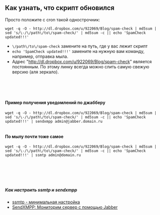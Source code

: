 ## Как узнать, что скрипт обновился ##

Просто положите с cron такой однострочник:
```
wget -q -O - http://dl.dropbox.com/u/922069/Blog/spam-check | md5sum | sed 's/\-/\/path\/to\/spam-check/' | md5sum -c || echo 'SpamCheck updated!!!'
```

  * `\/path\/to\/spam-check` замените на путь, где у вас лежит скрипт
  * `echo 'SpamCheck updated!!!'` замените на нужную вам команду, например, отправка мыла.
  * Адрес "<a href='http://dl.dropbox.com/u/922069/Blog/spam-check'><a href='http://dl.dropbox.com/u/922069/Blog/spam-check'>http://dl.dropbox.com/u/922069/Blog/spam-check</a></a>" является постоянным. По этому линку всегда можно слить самую свежую версию (аля зеркало).

<br><br><br>

<h4>Пример получения уведомлений по джабберу</h4>
<pre><code>wget -q -O - http://dl.dropbox.com/u/922069/Blog/spam-check | md5sum | sed 's/\-/\/path\/to\/spam-check/' | md5sum -c || echo 'SpamCheck updated!!!' | sendxmpp admin@jabber.domain.ru<br>
</code></pre>
<h4>По мылу почти тоже самое</h4>
<pre><code>wget -q -O - http://dl.dropbox.com/u/922069/Blog/spam-check | md5sum | sed 's/\-/\/path\/to\/spam-check/' | md5sum -c || echo 'SpamCheck updated!!!' | ssmtp admin@domain.ru<br>
</code></pre>

<br><br><br>

<h5>Как настроить ssmtp и sendxmpp</h5>
<ul><li><a href='http://angel2s2.blogspot.com/2009/04/ssmtp.html'>ssmtp - минимальная настройка</a><br>
</li><li><a href='http://angel2s2.blogspot.com/2009/05/sendxmpp.html'>SendXMPP: Мониторим сервер с помощью Jabber</a><br>